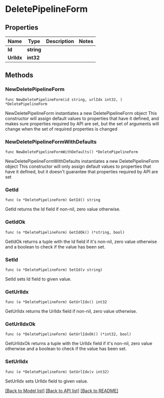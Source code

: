 # DeletePipelineForm

## Properties

Name | Type | Description | Notes
------------ | ------------- | ------------- | -------------
**Id** | **string** |  | 
**UrlIdx** | **int32** |  | 

## Methods

### NewDeletePipelineForm

`func NewDeletePipelineForm(id string, urlIdx int32, ) *DeletePipelineForm`

NewDeletePipelineForm instantiates a new DeletePipelineForm object
This constructor will assign default values to properties that have it defined,
and makes sure properties required by API are set, but the set of arguments
will change when the set of required properties is changed

### NewDeletePipelineFormWithDefaults

`func NewDeletePipelineFormWithDefaults() *DeletePipelineForm`

NewDeletePipelineFormWithDefaults instantiates a new DeletePipelineForm object
This constructor will only assign default values to properties that have it defined,
but it doesn't guarantee that properties required by API are set

### GetId

`func (o *DeletePipelineForm) GetId() string`

GetId returns the Id field if non-nil, zero value otherwise.

### GetIdOk

`func (o *DeletePipelineForm) GetIdOk() (*string, bool)`

GetIdOk returns a tuple with the Id field if it's non-nil, zero value otherwise
and a boolean to check if the value has been set.

### SetId

`func (o *DeletePipelineForm) SetId(v string)`

SetId sets Id field to given value.


### GetUrlIdx

`func (o *DeletePipelineForm) GetUrlIdx() int32`

GetUrlIdx returns the UrlIdx field if non-nil, zero value otherwise.

### GetUrlIdxOk

`func (o *DeletePipelineForm) GetUrlIdxOk() (*int32, bool)`

GetUrlIdxOk returns a tuple with the UrlIdx field if it's non-nil, zero value otherwise
and a boolean to check if the value has been set.

### SetUrlIdx

`func (o *DeletePipelineForm) SetUrlIdx(v int32)`

SetUrlIdx sets UrlIdx field to given value.



[[Back to Model list]](../README.md#documentation-for-models) [[Back to API list]](../README.md#documentation-for-api-endpoints) [[Back to README]](../README.md)



